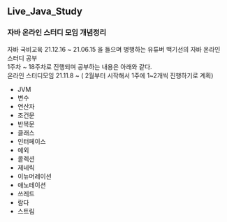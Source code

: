 ## Live_Java_Study
### 자바 온라인 스터디 모임 개념정리

자바 국비교육 21.12.16 ~ 21.06.15 을 들으며 병행하는 유튜버 백기선의 자바 온라인 스터디 공부   
1주차 ~ 18주차로 진행되며 공부하는 내용은 아래와 같다.   
온라인 스터디모임 21.11.8 ~  ( 2월부터 시작해서 1주에 1~2개씩 진행하기로 계획)
- JVM
- 변수
- 연산자
- 조건문
- 반복문
- 클래스
- 인터페이스
- 예외
- 콜렉션
- 제네릭
- 이뉴머레이션
- 애노테이션
- 쓰레드
- 람다
- 스트림
